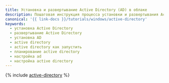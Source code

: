 ```yaml
---
title: Установка и развертывание Active Directory (AD) в облаке
description: Пошаговая инструкция процесса установки и развертывания Active Directory (AD) в облаке {{ yandex-cloud }}. Чтобы развернуть инфраструктуру Active Directory (AD) необходимо подготовить облако, создать сеть и подсети, создать виртуальную машину для Active Directory.
canonical: '{{ link-docs }}/tutorials/windows/active-directory'
keywords:
  - установка Active Directory
  - развертывание Active Directory
  - установка AD
  - active directory
  - active directory как запустить
  - планирование active directory
  - настройка ad
  - настройка active directory
---
```


{% include [active-directory](../../_tutorials/windows/active-directory.md) %}